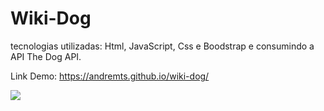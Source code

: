 # Wiki-Dog
tecnologias utilizadas: Html, JavaScript, Css e Boodstrap e consumindo a API The Dog API.

Link Demo: https://andremts.github.io/wiki-dog/

![](https://images2.imgbox.com/3e/13/EEnld4zH_o.jpg)
